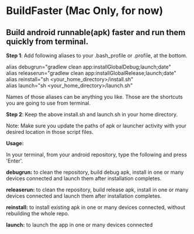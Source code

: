 # BuildFaster (Mac Only, for now)
## Build android runnable(apk) faster and run them quickly from terminal.

<b>Step 1</b>: Add following aliases to your .bash_profile or .profile, at the bottom.


alias debugrun="gradlew clean app:installGlobalDebug;launch;date" 
\
alias releaserun="gradlew clean app:installGlobalRelease;launch;date"
\
alias reinstall="sh <your_home_directory>/install.sh" 
\
alias launch="sh <your_home_directory>/launch.sh"

Names of those aliases can be anything you like. Those are the shortcuts you are going to use from terminal.

<b>Step 2</b>: Keep the above install.sh and launch.sh in your home directory.

Note: Make sure you update the paths of apk or launcher activity with your desired location in those script files.


**Usage:**

In your terminal, from your android repository, type the following and press 'Enter'.

**debugrun:** to clean the repository, build debug apk, install in one or many devices connected and launch them after installation completes.


**releaserun:** to clean the repository, build release apk, install in one or many devices connected and launch them after installation completes.


**reinstall:** to install existing apk in one or many devices connected, without rebuilding the whole repo.


**launch:** to launch the app in one or many devices connected
